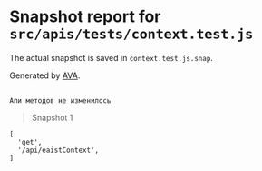 # Snapshot report for `src/apis/tests/context.test.js`

The actual snapshot is saved in `context.test.js.snap`.

Generated by [AVA](https://avajs.dev).

## 
    Апи методов не изменилось


> Snapshot 1

    [
      'get',
      '/api/eaistContext',
    ]
